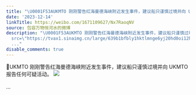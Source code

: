 ```yaml
---
title: "\U0001F53AUKMTO 刚刚警告红海曼德海峡附近发生事件，建议船只谨慎过境并向 UKMTO 报告任何可疑活动。 [图片]"
date: '2023-12-14'
linkTitle: https://weibo.com/1671109627/Nx7RaoqNV
source: 包容万物恒河水的微博
description: "\U0001F53AUKMTO 刚刚警告红海曼德海峡附近发生事件，建议船只谨慎过境并向 UKMTO 报告任何可疑活动。 <img style=\"\"
  src=\"https://tvax1.sinaimg.cn/large/639b1bfbly1hktlmnge6yj20hd0oi12h.jpg\" referrerpolicy=\"no-referrer\"><br><br>
  ..."
disable_comments: true
---
```

🔺UKMTO 刚刚警告红海曼德海峡附近发生事件，建议船只谨慎过境并向 UKMTO 报告任何可疑活动。 <img style="" src="https://tvax1.sinaimg.cn/large/639b1bfbly1hktlmnge6yj20hd0oi12h.jpg" referrerpolicy="no-referrer"><br><br> ...